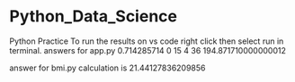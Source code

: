 # Python_Data_Science

Python Practice
To run the results on vs code right click then select run in terminal.
answers for app.py
0.714285714
0
15
4
36
194.871710000000012

answer for bmi.py calculation is 21.44127836209856
